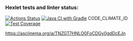 ### Hexlet tests and linter status:
[![Actions Status](https://github.com/datfeelbruh/java-project-lvl2/workflows/hexlet-check/badge.svg)](https://github.com/datfeelbruh/java-project-lvl2/actions)
[![Java CI with Gradle](https://github.com/datfeelbruh/java-project-lvl2/actions/workflows/JSON%20differ.yml/badge.svg)](https://github.com/datfeelbruh/java-project-lvl2/actions/workflows/JSON%20differ.yml)
CODE_CLIMATE_ID
[![Test Coverage](https://api.codeclimate.com/v1/badges/49b2d84c54c6081b188c/test_coverage)](https://codeclimate.com/github/datfeelbruh/java-project-lvl2/test_coverage)

https://asciinema.org/a/TNZGT7HNLO0FoCDGy0gdDcEJn
